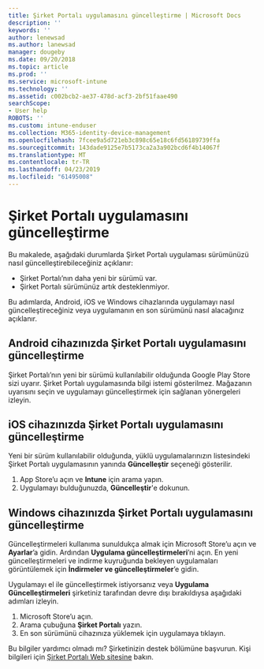 ```yaml
---
title: Şirket Portalı uygulamasını güncelleştirme | Microsoft Docs
description: ''
keywords: ''
author: lenewsad
ms.author: lanewsad
manager: dougeby
ms.date: 09/20/2018
ms.topic: article
ms.prod: ''
ms.service: microsoft-intune
ms.technology: ''
ms.assetid: c002bcb2-ae37-478d-acf3-2bf51faae490
searchScope:
- User help
ROBOTS: ''
ms.custom: intune-enduser
ms.collection: M365-identity-device-management
ms.openlocfilehash: 7fcee9a5d721eb3c898c65e18c6fd56189739ffa
ms.sourcegitcommit: 143dade9125e7b5173ca2a3a902bcd6f4b14067f
ms.translationtype: MT
ms.contentlocale: tr-TR
ms.lasthandoff: 04/23/2019
ms.locfileid: "61495008"
---
```

# <a name="how-to-update-the-company-portal-app"></a>Şirket Portalı uygulamasını güncelleştirme

Bu makalede, aşağıdaki durumlarda Şirket Portalı uygulaması sürümünüzü nasıl güncelleştirebileceğiniz açıklanır:  
* Şirket Portalı’nın daha yeni bir sürümü var.
* Şirket Portalı sürümünüz artık desteklenmiyor.

Bu adımlarda, Android, iOS ve Windows cihazlarında uygulamayı nasıl güncelleştireceğiniz veya uygulamanın en son sürümünü nasıl alacağınız açıklanır.    

## <a name="update-the-company-portal-app-on-your-android-device"></a>Android cihazınızda Şirket Portalı uygulamasını güncelleştirme  

Şirket Portalı’nın yeni bir sürümü kullanılabilir olduğunda Google Play Store sizi uyarır. Şirket Portalı uygulamasında bilgi istemi gösterilmez. Mağazanın uyarısını seçin ve uygulamayı güncelleştirmek için sağlanan yönergeleri izleyin. 

## <a name="update-the-company-portal-app-on-your-ios-device"></a>iOS cihazınızda Şirket Portalı uygulamasını güncelleştirme  

Yeni bir sürüm kullanılabilir olduğunda, yüklü uygulamalarınızın listesindeki Şirket Portalı uygulamasının yanında **Güncelleştir** seçeneği gösterilir.  

1. App Store’u açın ve **Intune** için arama yapın.  
2. Uygulamayı bulduğunuzda, **Güncelleştir**'e dokunun.  

## <a name="update-the-company-portal-app-on-your-windows-device"></a>Windows cihazınızda Şirket Portalı uygulamasını güncelleştirme
Güncelleştirmeleri kullanıma sunuldukça almak için Microsoft Store’u açın ve **Ayarlar**’a gidin. Ardından **Uygulama güncelleştirmeleri**’ni açın. En yeni güncelleştirmeleri ve indirme kuyruğunda bekleyen uygulamaları görüntülemek için **İndirmeler ve güncelleştirmeler**’e gidin.  

Uygulamayı el ile güncelleştirmek istiyorsanız veya **Uygulama Güncelleştirmeleri** şirketiniz tarafından devre dışı bırakıldıysa aşağıdaki adımları izleyin.  
1. Microsoft Store’u açın.
2. Arama çubuğuna **Şirket Portalı** yazın.
3. En son sürümünü cihazınıza yüklemek için uygulamaya tıklayın. 


Bu bilgiler yardımcı olmadı mı? Şirketinizin destek bölümüne başvurun. Kişi bilgileri için [Şirket Portalı Web sitesine](https://go.microsoft.com/fwlink/?linkid=2010980) bakın.
